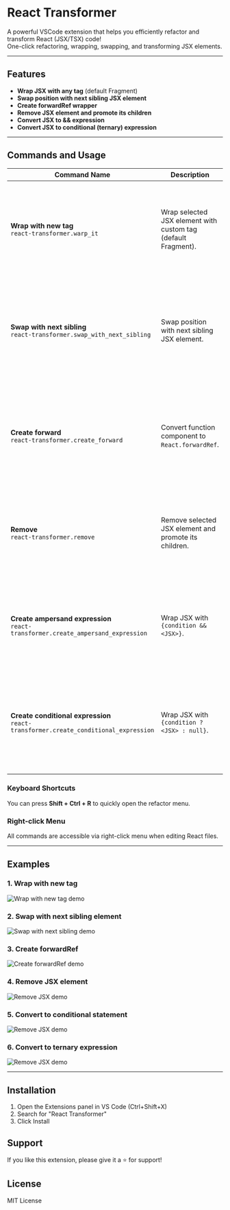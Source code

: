 # React Transformer

A powerful VSCode extension that helps you efficiently refactor and transform React (JSX/TSX) code!  
One-click refactoring, wrapping, swapping, and transforming JSX elements.

---

## Features

- **Wrap JSX with any tag** (default Fragment)
- **Swap position with next sibling JSX element**
- **Create forwardRef wrapper**
- **Remove JSX element and promote its children**
- **Convert JSX to && expression**
- **Convert JSX to conditional (ternary) expression**

---

## Commands and Usage

| Command Name                                                                            | Description                                                   | Usage                                                                                                         |
| --------------------------------------------------------------------------------------- | ------------------------------------------------------------- | ------------------------------------------------------------------------------------------------------------- |
| **Wrap with new tag**<br/>`react-transformer.warp_it`                                   | Wrap selected JSX element with custom tag (default Fragment). | Place cursor inside JSX element, right-click and select "Wrap with new tag", or use command palette.          |
| **Swap with next sibling**<br/>`react-transformer.swap_with_next_sibling`               | Swap position with next sibling JSX element.                  | Place cursor inside JSX element, right-click and select "Swap with next sibling", or use command palette.     |
| **Create forward**<br/>`react-transformer.create_forward`                               | Convert function component to `React.forwardRef`.             | Place cursor on function component variable, right-click and select "Create forward", or use command palette. |
| **Remove**<br/>`react-transformer.remove`                                               | Remove selected JSX element and promote its children.         | Place cursor inside JSX element, right-click and select "Remove", or use command palette.                     |
| **Create ampersand expression**<br/>`react-transformer.create_ampersand_expression`     | Wrap JSX with `{condition && <JSX>}`.                         | Place cursor inside JSX, right-click and select "Create ampersand expression", or use command palette.        |
| **Create conditional expression**<br/>`react-transformer.create_conditional_expression` | Wrap JSX with `{condition ? <JSX> : null}`.                   | Place cursor inside JSX, right-click and select "Create conditional expression", or use command palette.      |
|                                                                                         |

### Keyboard Shortcuts

You can press **Shift + Ctrl + R** to quickly open the refactor menu.

### Right-click Menu

All commands are accessible via right-click menu when editing React files.

---

## Examples

### 1. Wrap with new tag

![Wrap with new tag demo](https://tc.z.wiki/autoupload/zaULi4JOscQ5PNU-6EE30DL8PHO0F-8EkaRRFSZtoNuyl5f0KlZfm6UsKj-HyTuv/20250702/pKk3/600X494/assets/wrap-with-tag.gif)

### 2. Swap with next sibling element

![Swap with next sibling demo](https://tc.z.wiki/autoupload/zaULi4JOscQ5PNU-6EE30DL8PHO0F-8EkaRRFSZtoNuyl5f0KlZfm6UsKj-HyTuv/20250702/dKTD/600X494/assets/swap-sibling.gif)

### 3. Create forwardRef

![Create forwardRef demo](https://tc.z.wiki/autoupload/zaULi4JOscQ5PNU-6EE30DL8PHO0F-8EkaRRFSZtoNuyl5f0KlZfm6UsKj-HyTuv/20250702/ZBHv/600X494/assets/forward-ref.gif)

### 4. Remove JSX element

![Remove JSX demo](https://tc.z.wiki/autoupload/zaULi4JOscQ5PNU-6EE30DL8PHO0F-8EkaRRFSZtoNuyl5f0KlZfm6UsKj-HyTuv/20250702/yLwB/600X338/assets/remove-jsx.gif)

### 5. Convert to conditional statement

![Remove JSX demo](https://tc.z.wiki/autoupload/zaULi4JOscQ5PNU-6EE30DL8PHO0F-8EkaRRFSZtoNuyl5f0KlZfm6UsKj-HyTuv/20250702/hVLE/600X494/assets/ampersand-expression.gif)

### 6. Convert to ternary expression

![Remove JSX demo](https://tc.z.wiki/autoupload/zaULi4JOscQ5PNU-6EE30DL8PHO0F-8EkaRRFSZtoNuyl5f0KlZfm6UsKj-HyTuv/20250702/0uF6/600X494/assets/conditional-expression.gif)

---

## Installation

1. Open the Extensions panel in VS Code (Ctrl+Shift+X)
2. Search for "React Transformer"
3. Click Install

## Support

If you like this extension, please give it a ⭐️ for support!

## License

MIT License
